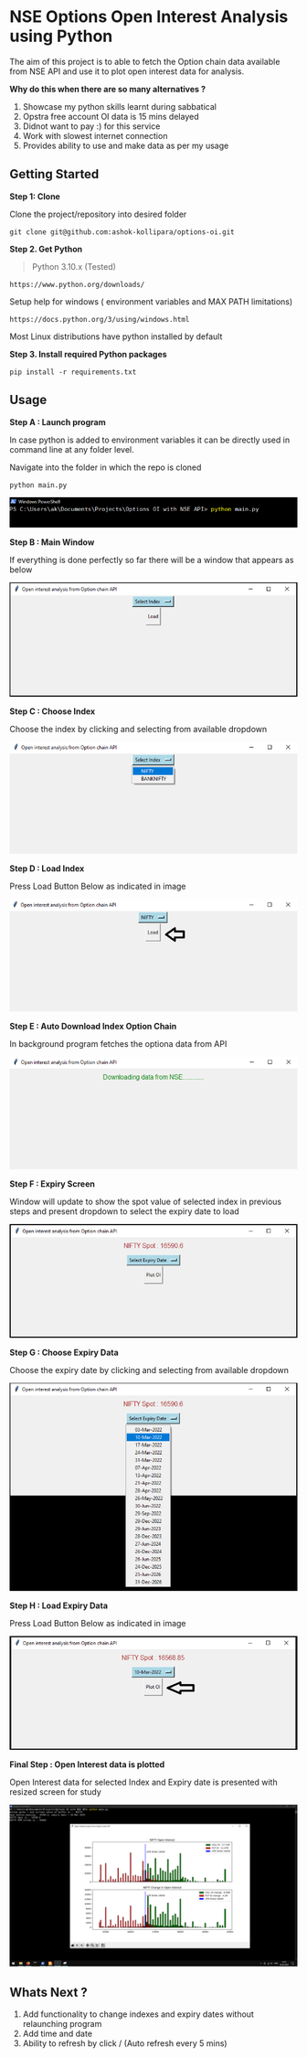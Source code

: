 # NSE Options Open Interest Analysis using Python
The aim of this project is to able to fetch the Option chain data available from NSE API and use it to plot open interest data for analysis.

**Why do this when there are so many alternatives ?**

1. Showcase my python skills learnt during sabbatical
2. Opstra free account OI data is 15 mins delayed
3. Didnot want to pay :) for this service
4. Work with slowest internet connection
5. Provides ability to use and make data as per my usage

## Getting Started

**Step 1: Clone** 

Clone the project/repository into desired folder

```
git clone git@github.com:ashok-kollipara/options-oi.git
```

**Step 2. Get Python**

> Python 3.10.x (Tested) 

```
https://www.python.org/downloads/
```

Setup help for windows ( environment variables and MAX PATH limitations)

```
https://docs.python.org/3/using/windows.html
```
Most Linux distributions have python installed by default

**Step 3. Install required Python packages**
 
```
pip install -r requirements.txt
```

## Usage

**Step A : Launch program**

In case python is added to environment variables it can be directly used in command line at any folder level. 

Navigate into the folder in which the repo is cloned

```
python main.py
```

![Step A](/docs/1_start.PNG)

**Step B : Main Window**

If everything is done perfectly so far there will be a window that appears as below

![Step B](/docs/2_main_window.PNG)

**Step C : Choose Index**

Choose the index by clicking and selecting from available dropdown

![Step C](/docs/3_Indexchoice.png)

**Step D : Load Index**

Press Load Button Below as indicated in image

![Step D](/docs/4_LoadIndex.png)

**Step E : Auto Download Index Option Chain**

In background program fetches the optiona data from API

![Step E](/docs/5_Loadingdata.png)

**Step F : Expiry Screen**

Window will update to show the spot value of selected index in previous steps and present dropdown to select the expiry date to load 

![Step F](/docs/6_Expiryscreen.PNG)

**Step G : Choose Expiry Data**

Choose the expiry date by clicking and selecting from available dropdown

![Step G](/docs/7_ChooseExpiry.png)

**Step H : Load Expiry Data**

Press Load Button Below as indicated in image

![Step H](/docs/8_LoadExpirydata.PNG)

**Final Step : Open Interest data is plotted**

Open Interest data for selected Index and Expiry date is presented with resized screen for study

![OI_Plot](/docs/9_FinalPlotOI.png)

## Whats Next ?

1. Add functionality to change indexes and expiry dates without relaunching program
2. Add time and date
3. Ability to refresh by click / (Auto refresh every 5 mins)
